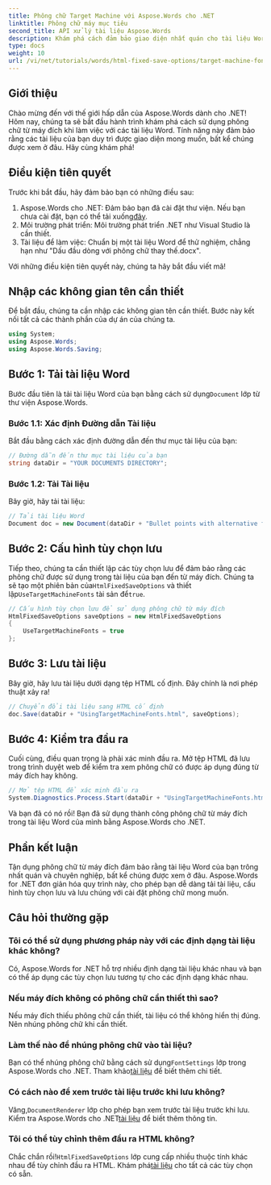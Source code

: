 ```yaml
---
title: Phông chữ Target Machine với Aspose.Words cho .NET
linktitle: Phông chữ máy mục tiêu
second_title: API xử lý tài liệu Aspose.Words
description: Khám phá cách đảm bảo giao diện nhất quán cho tài liệu Word của bạn trên nhiều nền tảng khác nhau bằng cách tận dụng phông chữ máy đích với Aspose.Words cho .NET.
type: docs
weight: 10
url: /vi/net/tutorials/words/html-fixed-save-options/target-machine-font/
---
```

## Giới thiệu

Chào mừng đến với thế giới hấp dẫn của Aspose.Words dành cho .NET! Hôm nay, chúng ta sẽ bắt đầu hành trình khám phá cách sử dụng phông chữ từ máy đích khi làm việc với các tài liệu Word. Tính năng này đảm bảo rằng các tài liệu của bạn duy trì được giao diện mong muốn, bất kể chúng được xem ở đâu. Hãy cùng khám phá!

## Điều kiện tiên quyết

Trước khi bắt đầu, hãy đảm bảo bạn có những điều sau:

1.  Aspose.Words cho .NET: Đảm bảo bạn đã cài đặt thư viện. Nếu bạn chưa cài đặt, bạn có thể tải xuống[đây](https://releases.aspose.com/words/net/).
2. Môi trường phát triển: Môi trường phát triển .NET như Visual Studio là cần thiết.
3. Tài liệu để làm việc: Chuẩn bị một tài liệu Word để thử nghiệm, chẳng hạn như "Dấu đầu dòng với phông chữ thay thế.docx".

Với những điều kiện tiên quyết này, chúng ta hãy bắt đầu viết mã!

## Nhập các không gian tên cần thiết

Để bắt đầu, chúng ta cần nhập các không gian tên cần thiết. Bước này kết nối tất cả các thành phần của dự án của chúng ta.

```csharp
using System;
using Aspose.Words;
using Aspose.Words.Saving;
```

## Bước 1: Tải tài liệu Word

 Bước đầu tiên là tải tài liệu Word của bạn bằng cách sử dụng`Document` lớp từ thư viện Aspose.Words.

### Bước 1.1: Xác định Đường dẫn Tài liệu

Bắt đầu bằng cách xác định đường dẫn đến thư mục tài liệu của bạn:

```csharp
// Đường dẫn đến thư mục tài liệu của bạn
string dataDir = "YOUR DOCUMENTS DIRECTORY";
```

### Bước 1.2: Tải Tài liệu

Bây giờ, hãy tải tài liệu:

```csharp
// Tải tài liệu Word
Document doc = new Document(dataDir + "Bullet points with alternative font.docx");
```

## Bước 2: Cấu hình tùy chọn lưu

 Tiếp theo, chúng ta cần thiết lập các tùy chọn lưu để đảm bảo rằng các phông chữ được sử dụng trong tài liệu của bạn đến từ máy đích. Chúng ta sẽ tạo một phiên bản của`HtmlFixedSaveOptions` và thiết lập`UseTargetMachineFonts` tài sản để`true`.

```csharp
// Cấu hình tùy chọn lưu để sử dụng phông chữ từ máy đích
HtmlFixedSaveOptions saveOptions = new HtmlFixedSaveOptions
{
    UseTargetMachineFonts = true
};
```

## Bước 3: Lưu tài liệu

Bây giờ, hãy lưu tài liệu dưới dạng tệp HTML cố định. Đây chính là nơi phép thuật xảy ra!

```csharp
// Chuyển đổi tài liệu sang HTML cố định
doc.Save(dataDir + "UsingTargetMachineFonts.html", saveOptions);
```

## Bước 4: Kiểm tra đầu ra

Cuối cùng, điều quan trọng là phải xác minh đầu ra. Mở tệp HTML đã lưu trong trình duyệt web để kiểm tra xem phông chữ có được áp dụng đúng từ máy đích hay không.

```csharp
// Mở tệp HTML để xác minh đầu ra
System.Diagnostics.Process.Start(dataDir + "UsingTargetMachineFonts.html");
```

Và bạn đã có nó rồi! Bạn đã sử dụng thành công phông chữ từ máy đích trong tài liệu Word của mình bằng Aspose.Words cho .NET.

## Phần kết luận

Tận dụng phông chữ từ máy đích đảm bảo rằng tài liệu Word của bạn trông nhất quán và chuyên nghiệp, bất kể chúng được xem ở đâu. Aspose.Words for .NET đơn giản hóa quy trình này, cho phép bạn dễ dàng tải tài liệu, cấu hình tùy chọn lưu và lưu chúng với cài đặt phông chữ mong muốn.

## Câu hỏi thường gặp

### Tôi có thể sử dụng phương pháp này với các định dạng tài liệu khác không?
Có, Aspose.Words for .NET hỗ trợ nhiều định dạng tài liệu khác nhau và bạn có thể áp dụng các tùy chọn lưu tương tự cho các định dạng khác nhau.

### Nếu máy đích không có phông chữ cần thiết thì sao?
Nếu máy đích thiếu phông chữ cần thiết, tài liệu có thể không hiển thị đúng. Nên nhúng phông chữ khi cần thiết.

### Làm thế nào để nhúng phông chữ vào tài liệu?
 Bạn có thể nhúng phông chữ bằng cách sử dụng`FontSettings` lớp trong Aspose.Words cho .NET. Tham khảo[tài liệu](https://reference.aspose.com/words/net/) để biết thêm chi tiết.

### Có cách nào để xem trước tài liệu trước khi lưu không?
 Vâng,`DocumentRenderer` lớp cho phép bạn xem trước tài liệu trước khi lưu. Kiểm tra Aspose.Words cho .NET[tài liệu](https://reference.aspose.com/words/net/) để biết thêm thông tin.

### Tôi có thể tùy chỉnh thêm đầu ra HTML không?
 Chắc chắn rồi!`HtmlFixedSaveOptions` lớp cung cấp nhiều thuộc tính khác nhau để tùy chỉnh đầu ra HTML. Khám phá[tài liệu](https://reference.aspose.com/words/net/) cho tất cả các tùy chọn có sẵn.
